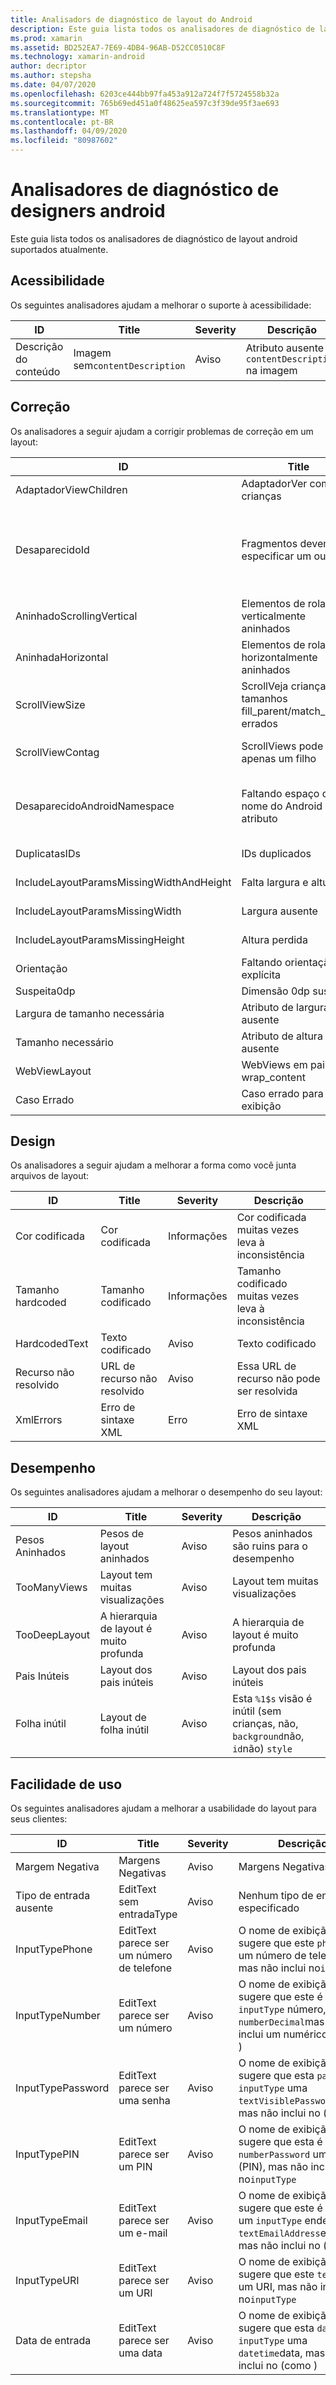 ```yaml
---
title: Analisadors de diagnóstico de layout do Android
description: Este guia lista todos os analisadores de diagnóstico de layout android suportados atualmente no Xamarin.Android.
ms.prod: xamarin
ms.assetid: BD252EA7-7E69-4DB4-96AB-D52CC0510C8F
ms.technology: xamarin-android
author: decriptor
ms.author: stepsha
ms.date: 04/07/2020
ms.openlocfilehash: 6203ce444bb97fa453a912a724f7f5724558b32a
ms.sourcegitcommit: 765b69ed451a0f48625ea597c3f39de95f3ae693
ms.translationtype: MT
ms.contentlocale: pt-BR
ms.lasthandoff: 04/09/2020
ms.locfileid: "80987602"
---
```

# <a name="android-designer-diagnostic-analyzers"></a>Analisadores de diagnóstico de designers android

Este guia lista todos os analisadores de diagnóstico de layout android suportados atualmente.

## <a name="accessibility"></a>Acessibilidade

Os seguintes analisadores ajudam a melhorar o suporte à acessibilidade:

| ID | Title | Severity | Descrição |
|----|-------|----------|-------------|
| Descrição do conteúdo | Imagem sem`contentDescription` | Aviso | Atributo ausente `contentDescription` na imagem |

## <a name="correctness"></a>Correção

Os analisadores a seguir ajudam a corrigir problemas de correção em um layout:

| ID | Title | Severity | Descrição | Ajuda |
|----|-------|----------|-------------|------|
| AdaptadorViewChildren | AdaptadorVer com crianças | Aviso | AdapterViews não pode ter filhos em XML | [Link](xref:Android.Widget.AdapterView) |
| DesaparecidoId | Fragmentos devem `id` especificar um ou`tag` | Aviso |Esta `<fragment>` tag deve `id` especificar um ou um `tag` para preservar o estado através das reinicializações de atividades | [Link](xref:Android.App.Fragment) |
| AninhadoScrollingVertical | Elementos de rolagem verticalmente aninhados | Aviso | Widgets de rolagem aninhadas |
| AninhadaHorizontal | Elementos de rolagem horizontalmente aninhados | Aviso | Widgets de rolagem aninhadas |
| ScrollViewSize | ScrollVeja crianças com tamanhos fill_parent/match_parent errados | Aviso | ScrollVeja crianças com tamanhos fill_parent/match_parent errados |
| ScrollViewContag | ScrollViews pode ter apenas um filho | Aviso | Uma visão de pergaminho pode ter apenas um filho |
| DesaparecidoAndroidNamespace | Faltando espaço de nome do Android no atributo | Erro | Faltando espaço de nome Do Android XML; seu atributo será interpretado como um atributo personalizado |
| DuplicatasIDs | IDs duplicados | Erro | Ids duplicados dentro de um único layout |
| IncludeLayoutParamsMissingWidthAndHeight | Falta largura e altura | Erro | Params de layout ignorados em incluir | [Link](https://stackoverflow.com/questions/2631614/does-android-xml-layouts-include-tag-really-work) |
| IncludeLayoutParamsMissingWidth | Largura ausente | Erro | Params de layout ignorados em incluir | [Link](https://stackoverflow.com/questions/2631614/does-android-xml-layouts-include-tag-really-work) |
| IncludeLayoutParamsMissingHeight | Altura perdida | Erro | Params de layout ignorados em incluir | [Link](https://stackoverflow.com/questions/2631614/does-android-xml-layouts-include-tag-really-work) |
| Orientação | Faltando orientação explícita | Erro | Faltando orientação explícita |
| Suspeita0dp | Dimensão 0dp suspeita | Erro | Dimensão 0dp suspeita |
| Largura de tamanho necessária | Atributo de largura ausente | Erro | Atributo ausente: layout_width |
| Tamanho necessário | Atributo de altura ausente | Erro | Atributo ausente: layout_height |
| WebViewLayout | WebViews em pais wrap_content | Erro |
| Caso Errado | Caso errado para tag de exibição | Erro | Caso errado para tag de exibição | [Link](xref:Android.App.Fragment) |

## <a name="design"></a>Design

Os analisadores a seguir ajudam a melhorar a forma como você junta arquivos de layout:

| ID | Title | Severity | Descrição |
|----|-------|----------|-------------|
| Cor codificada | Cor codificada | Informações | Cor codificada muitas vezes leva à inconsistência |
| Tamanho hardcoded  | Tamanho codificado  | Informações | Tamanho codificado muitas vezes leva à inconsistência  |
| HardcodedText  | Texto codificado  | Aviso | Texto codificado |
| Recurso não resolvido | URL de recurso não resolvido | Aviso | Essa URL de recurso não pode ser resolvida |
| XmlErrors | Erro de sintaxe XML | Erro | Erro de sintaxe XML |

## <a name="performance"></a>Desempenho

Os seguintes analisadores ajudam a melhorar o desempenho do seu layout:

| ID | Title | Severity | Descrição |
|----|-------|----------|-------------|
| Pesos Aninhados | Pesos de layout aninhados | Aviso | Pesos aninhados são ruins para o desempenho |
| TooManyViews | Layout tem muitas visualizações | Aviso | Layout tem muitas visualizações |
| TooDeepLayout | A hierarquia de layout é muito profunda | Aviso | A hierarquia de layout é muito profunda |
| Pais Inúteis | Layout dos pais inúteis | Aviso | Layout dos pais inúteis |
| Folha inútil | Layout de folha inútil | Aviso | Esta `%1$s` visão é inútil (sem crianças, não, `background`não, `id`não) `style` |

## <a name="usability"></a>Facilidade de uso

Os seguintes analisadores ajudam a melhorar a usabilidade do layout para seus clientes:

| ID | Title | Severity | Descrição |
|----|-------|----------|-------------|
| Margem Negativa | Margens Negativas | Aviso | Margens Negativas |
| Tipo de entrada ausente | EditText sem entradaType | Aviso | Nenhum tipo de entrada especificado |
| InputTypePhone | EditText parece ser um número de telefone | Aviso | O nome de exibição sugere que este `phone` é um número de telefone, mas não inclui no`inputType` |
| InputTypeNumber | EditText parece ser um número | Aviso | O nome de exibição sugere que este é um `inputType` número, `numberDecimal`mas não inclui um numérico (como ) |
| InputTypePassword | EditText parece ser uma senha | Aviso | O nome de exibição sugere que esta `password` é `inputType` uma `textVisiblePassword`senha, mas não inclui no (como ) |
| InputTypePIN | EditText parece ser um PIN | Aviso | O nome de exibição sugere que esta é `numberPassword` uma senha (PIN), mas não inclui no`inputType` |
| InputTypeEmail | EditText parece ser um e-mail | Aviso | O nome de exibição sugere que este é `email` um `inputType` endereço de `textEmailAddress`e-mail, mas não inclui no (como ) |
| InputTypeURI | EditText parece ser um URI | Aviso | O nome de exibição sugere que este `textUri` é um URI, mas não inclui no`inputType` |
| Data de entrada | EditText parece ser uma data | Aviso | O nome de exibição sugere que esta `date` é `inputType` uma `datetime`data, mas não inclui no (como ) |
